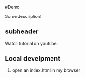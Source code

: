 #Demo

Some description!

## subheader

Watch tutorial on youtube.

## Local develpment

1. open an index.html in my browser
